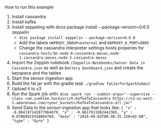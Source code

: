 How to run this example

1. Install cassandra
2. Install kafka
3. Install zeppeling with dcos package install --package-version=0.6.0 zeppelin
   * `dcos package install zeppelin --package-version=0.6.0`
   * Add the labels `HAPROXY_GROUP=external` and `HAPROXY_0_PORT=8085`
   * Change the cassandra interpreter settings hosts properies for `cassandra.hosts` to: `node-0.cassandra.mesos,node-1.cassandra.mesos,node-2.cassandra.mesos`
4. Import the Zepplin notebook `/Zeppelin-Notebooks/Sensor Data in Cassandra.json` as well as `Battery Dashboard.json` and create the keyspace and the tables
5. Start the sensor ingestion app
6. Build the fat jar with the gradle task `./gradlew fatJarForSparkSubmit`
7. Upload it to s3
8. Run the Spark job with: `dcos spark run --submit-args="--supervise --class com.zuehlke.hackzurich.KafkaToCassandra https://s3-us-west-1.amazonaws.com/<your_bucket>/KafkaToCassandra-all.jar"`
9. Send Data to the sensor-ingestion app that looks like:
   `{
        "z" : -0.004197141877964879,
        "x" : -0.0617911962442365,
        "y" : 0.07009919358084769,
        "date" : "2016-09-03T08:40:25.150+02:00",
        "type" : "Gyro"
    }`
